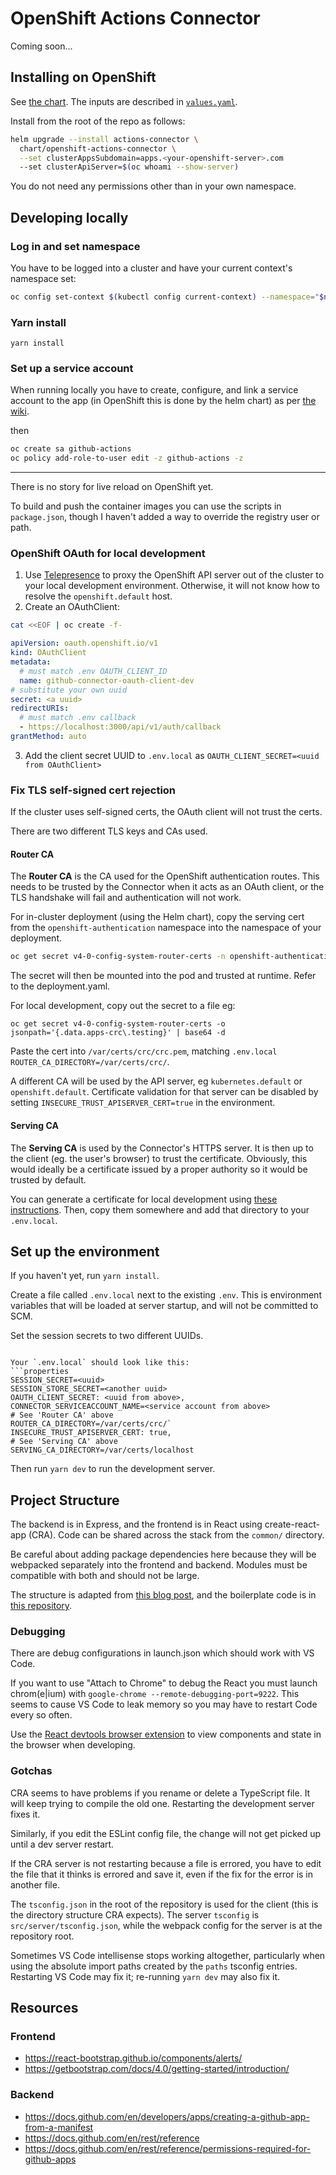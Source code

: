 # OpenShift Actions Connector

Coming soon...

## Installing on OpenShift
See [the chart](./chart/openshift-actions-connector).
The inputs are described in [`values.yaml`](./chart/openshift-actions-connector/values.yaml).

Install from the root of the repo as follows:
```sh
helm upgrade --install actions-connector \
  chart/openshift-actions-connector \
  --set clusterAppsSubdomain=apps.<your-openshift-server>.com
  --set clusterApiServer=$(oc whoami --show-server)
```

You do not need any permissions other than in your own namespace.

## Developing locally

### Log in and set namespace

You have to be logged into a cluster and have your current context's namespace set:

```sh
oc config set-context $(kubectl config current-context) --namespace="$namespace"
```

### Yarn install
`yarn install`

### Set up a service account

When running locally you have to create, configure, and link a service account to the app (in OpenShift this is done by the helm chart) as per [the wiki](https://github.com/redhat-actions/oc-login/wiki/Using-a-Service-Account-for-GitHub-Actions).

then

```sh
oc create sa github-actions
oc policy add-role-to-user edit -z github-actions -z
```

---

There is no story for live reload on OpenShift yet.

To build and push the container images you can use the scripts in `package.json`, though I haven't added a way to override the registry user or path.

### OpenShift OAuth for local development
1. Use [Telepresence](https://www.telepresence.io/docs/latest/howtos/intercepts/) to proxy the OpenShift API server out of the cluster to your local development environment. Otherwise, it will not know how to resolve the `openshift.default` host.
2. Create an OAuthClient:
```sh
cat <<EOF | oc create -f-
```
```yaml
apiVersion: oauth.openshift.io/v1
kind: OAuthClient
metadata:
  # must match .env OAUTH_CLIENT_ID
  name: github-connector-oauth-client-dev
# substitute your own uuid
secret: <a uuid>
redirectURIs:
  # must match .env callback
  - https://localhost:3000/api/v1/auth/callback
grantMethod: auto
```
3. Add the client secret UUID to `.env.local` as `OAUTH_CLIENT_SECRET=<uuid from OAuthClient>`

### Fix TLS self-signed cert rejection
If the cluster uses self-signed certs, the OAuth client will not trust the certs.

There are two different TLS keys and CAs used.

#### Router CA

The **Router CA** is the CA used for the OpenShift authentication routes. This needs to be trusted by the Connector when it acts as an OAuth client, or the TLS handshake will fail and authentication will not work.

For in-cluster deployment (using the Helm chart), copy the serving cert from the `openshift-authentication` namespace into the namespace of your deployment.

```sh
oc get secret v4-0-config-system-router-certs -n openshift-authentication -o yaml | sed 's/namespace: openshift-authentication/namespace: github-connector/g' | oc apply -f-
```
The secret will then be mounted into the pod and trusted at runtime. Refer to the deployment.yaml.

For local development, copy out the secret to a file eg:
```
oc get secret v4-0-config-system-router-certs -o jsonpath='{.data.apps-crc\.testing}' | base64 -d
```
Paste the cert into `/var/certs/crc/crc.pem`, matching `.env.local` `ROUTER_CA_DIRECTORY=/var/certs/crc/`.

A different CA will be used by the API server, eg `kubernetes.default` or `openshift.default`. Certificate validation for that server can be disabled by setting `INSECURE_TRUST_APISERVER_CERT=true` in the environment.

#### Serving CA
The **Serving CA** is used by the Connector's HTTPS server. It is then up to the client (eg. the user's browser) to trust the certificate. Obviously, this would ideally be a certificate issued by a proper authority so it would be trusted by default.

You can generate a certificate for local development using [these instructions](https://letsencrypt.org/docs/certificates-for-localhost/#making-and-trusting-your-own-certificates). Then, copy them somewhere and add that directory to your `.env.local`.

## Set up the environment
If you haven't yet, run `yarn install`.

Create a file called `.env.local` next to the existing `.env`. This is environment variables that will be loaded at server startup, and will not be committed to SCM.

Set the session secrets to two different UUIDs.

```

Your `.env.local` should look like this:
```properties
SESSION_SECRET=<uuid>
SESSION_STORE_SECRET=<another uuid>
OAUTH_CLIENT_SECRET: <uuid from above>,
CONNECTOR_SERVICEACCOUNT_NAME=<service account from above>
# See 'Router CA' above
ROUTER_CA_DIRECTORY=/var/certs/crc/`
INSECURE_TRUST_APISERVER_CERT: true,
# See 'Serving CA' above
SERVING_CA_DIRECTORY=/var/certs/localhost
```

Then run `yarn dev` to run the development server.


## Project Structure

The backend is in Express, and the frontend is in React using create-react-app (CRA). Code can be shared across the stack from the `common/` directory.

Be careful about adding package dependencies here because they will be webpacked separately into the frontend and backend. Modules must be compatible with both and should not be large.

The structure is adapted from [this blog post](https://spin.atomicobject.com/2020/08/17/cra-express-share-code), and the boilerplate code is in [this repository](https://github.com/gvanderclay/cra-express).


### Debugging
There are debug configurations in launch.json which should work with VS Code.

If you want to use "Attach to Chrome" to debug the React you must launch chrom(e|ium) with `google-chrome --remote-debugging-port=9222`. This seems to cause VS Code to leak memory so you may have to restart Code every so often.

Use the [React devtools browser extension](https://chrome.google.com/webstore/detail/react-developer-tools/fmkadmapgofadopljbjfkapdkoienihi?hl=en) to view components and state in the browser when developing.

### Gotchas
CRA seems to have problems if you rename or delete a TypeScript file. It will keep trying to compile the old one. Restarting the development server fixes it.

Similarly, if you edit the ESLint config file, the change will not get picked up until a dev server restart.

If the CRA server is not restarting because a file is errored, you have to edit the file that it thinks is errored and save it, even if the fix for the error is in another file.

The `tsconfig.json` in the root of the repository is used for the client (this is the directory structure CRA expects). The server `tsconfig` is `src/server/tsconfig.json`, while the webpack config for the server is at the repository root.

Sometimes VS Code intellisense stops working altogether, particularly when using the absolute import paths created by the `paths` tsconfig entries. Restarting VS Code may fix it; re-running `yarn dev` may also fix it.

## Resources

### Frontend
- https://react-bootstrap.github.io/components/alerts/
- https://getbootstrap.com/docs/4.0/getting-started/introduction/

### Backend
- https://docs.github.com/en/developers/apps/creating-a-github-app-from-a-manifest
- https://docs.github.com/en/rest/reference
- https://docs.github.com/en/rest/reference/permissions-required-for-github-apps

